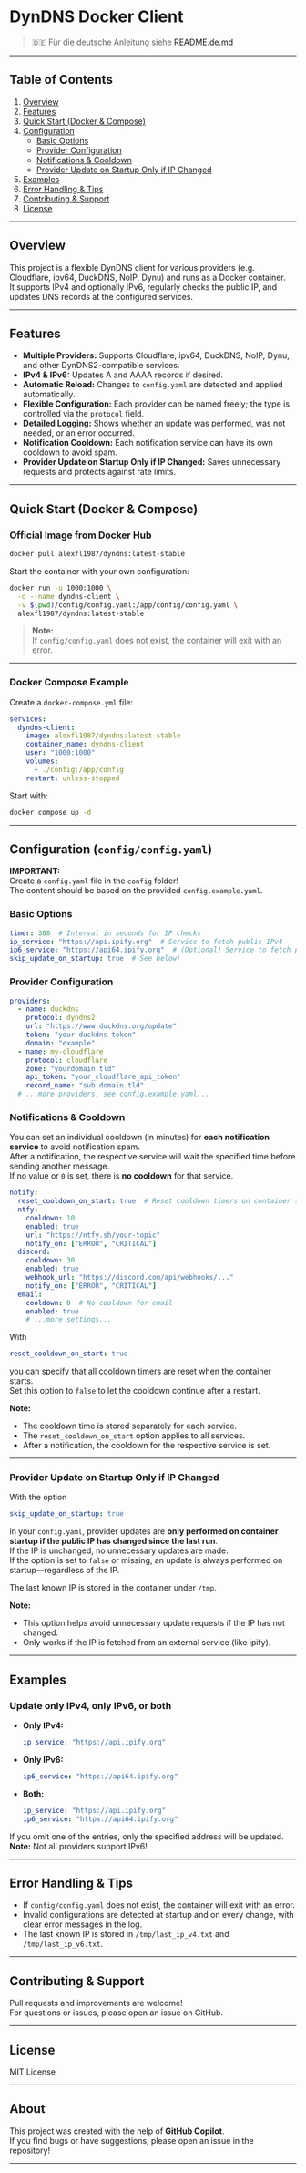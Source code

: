 # DynDNS Docker Client

> :de: Für die deutsche Anleitung siehe [README.de.md](README.de.md)

---

## Table of Contents

1. [Overview](#overview)
2. [Features](#features)
3. [Quick Start (Docker & Compose)](#quick-start-docker--compose)
4. [Configuration](#configuration-configconfigyaml)
   - [Basic Options](#basic-options)
   - [Provider Configuration](#provider-configuration)
   - [Notifications & Cooldown](#notifications--cooldown)
   - [Provider Update on Startup Only if IP Changed](#provider-update-on-startup-only-if-ip-changed)
5. [Examples](#examples)
6. [Error Handling & Tips](#error-handling--tips)
7. [Contributing & Support](#contributing--support)
8. [License](#license)

---

## Overview

This project is a flexible DynDNS client for various providers (e.g. Cloudflare, ipv64, DuckDNS, NoIP, Dynu) and runs as a Docker container.  
It supports IPv4 and optionally IPv6, regularly checks the public IP, and updates DNS records at the configured services.

---

## Features

- **Multiple Providers:** Supports Cloudflare, ipv64, DuckDNS, NoIP, Dynu, and other DynDNS2-compatible services.
- **IPv4 & IPv6:** Updates A and AAAA records if desired.
- **Automatic Reload:** Changes to `config.yaml` are detected and applied automatically.
- **Flexible Configuration:** Each provider can be named freely; the type is controlled via the `protocol` field.
- **Detailed Logging:** Shows whether an update was performed, was not needed, or an error occurred.
- **Notification Cooldown:** Each notification service can have its own cooldown to avoid spam.
- **Provider Update on Startup Only if IP Changed:** Saves unnecessary requests and protects against rate limits.

---

## Quick Start (Docker & Compose)

### Official Image from Docker Hub

```sh
docker pull alexfl1987/dyndns:latest-stable
```

Start the container with your own configuration:

```sh
docker run -u 1000:1000 \
  -d --name dyndns-client \
  -v $(pwd)/config/config.yaml:/app/config/config.yaml \
  alexfl1987/dyndns:latest-stable
```

> **Note:**  
> If `config/config.yaml` does not exist, the container will exit with an error.

---

### Docker Compose Example

Create a `docker-compose.yml` file:

```yaml
services:
  dyndns-client:
    image: alexfl1987/dyndns:latest-stable
    container_name: dyndns-client
    user: "1000:1000"
    volumes:
      - ./config:/app/config
    restart: unless-stopped
```

Start with:

```sh
docker compose up -d
```

---

## Configuration (`config/config.yaml`)

**IMPORTANT:**  
Create a `config.yaml` file in the `config` folder!  
The content should be based on the provided `config.example.yaml`.

### Basic Options

```yaml
timer: 300  # Interval in seconds for IP checks
ip_service: "https://api.ipify.org"  # Service to fetch public IPv4
ip6_service: "https://api64.ipify.org"  # (Optional) Service to fetch public IPv6
skip_update_on_startup: true  # See below!
```

### Provider Configuration

```yaml
providers:
  - name: duckdns
    protocol: dyndns2
    url: "https://www.duckdns.org/update"
    token: "your-duckdns-token"
    domain: "example"
  - name: my-cloudflare
    protocol: cloudflare
    zone: "yourdomain.tld"
    api_token: "your_cloudflare_api_token"
    record_name: "sub.domain.tld"
  # ...more providers, see config.example.yaml...
```

### Notifications & Cooldown

You can set an individual cooldown (in minutes) for **each notification service** to avoid notification spam.  
After a notification, the respective service will wait the specified time before sending another message.  
If no value or `0` is set, there is **no cooldown** for that service.

```yaml
notify:
  reset_cooldown_on_start: true  # Reset cooldown timers on container start
  ntfy:
    cooldown: 10
    enabled: true
    url: "https://ntfy.sh/your-topic"
    notify_on: ["ERROR", "CRITICAL"]
  discord:
    cooldown: 30
    enabled: true
    webhook_url: "https://discord.com/api/webhooks/..."
    notify_on: ["ERROR", "CRITICAL"]
  email:
    cooldown: 0  # No cooldown for email
    enabled: true
    # ...more settings...
```

With  
```yaml
reset_cooldown_on_start: true
```
you can specify that all cooldown timers are reset when the container starts.  
Set this option to `false` to let the cooldown continue after a restart.

**Note:**  
- The cooldown time is stored separately for each service.
- The `reset_cooldown_on_start` option applies to all services.
- After a notification, the cooldown for the respective service is set.

---

### Provider Update on Startup Only if IP Changed

With the option  
```yaml
skip_update_on_startup: true
```
in your `config.yaml`, provider updates are **only performed on container startup if the public IP has changed since the last run**.  
If the IP is unchanged, no unnecessary updates are made.  
If the option is set to `false` or missing, an update is always performed on startup—regardless of the IP.

The last known IP is stored in the container under `/tmp`.

**Note:**  
- This option helps avoid unnecessary update requests if the IP has not changed.
- Only works if the IP is fetched from an external service (like ipify).

---

## Examples

### Update only IPv4, only IPv6, or both

- **Only IPv4:**  
  ```yaml
  ip_service: "https://api.ipify.org"
  ```
- **Only IPv6:**  
  ```yaml
  ip6_service: "https://api64.ipify.org"
  ```
- **Both:**  
  ```yaml
  ip_service: "https://api.ipify.org"
  ip6_service: "https://api64.ipify.org"
  ```

If you omit one of the entries, only the specified address will be updated.  
**Note:** Not all providers support IPv6!

---

## Error Handling & Tips

- If `config/config.yaml` does not exist, the container will exit with an error.
- Invalid configurations are detected at startup and on every change, with clear error messages in the log.
- The last known IP is stored in `/tmp/last_ip_v4.txt` and `/tmp/last_ip_v6.txt`.

---

## Contributing & Support

Pull requests and improvements are welcome!  
For questions or issues, please open an issue on GitHub.

---

## License

MIT License

---

## About

This project was created with the help of **GitHub Copilot**.  
If you find bugs or have suggestions, please open an issue in the repository!

---

